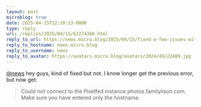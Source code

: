 ```yaml
---
layout: post
microblog: true
date: 2025-04-15T22:10:13-0000
type: reply
url: /replies/2025/04/15/62274360.html
reply_to_url: https://news.micro.blog/2025/04/15/fixed-a-few-issues-with.html
reply_to_hostname: news.micro.blog
reply_to_username: news
reply_to_avatar: https://avatars.micro.blog/avatars/2024/49/22409.jpg
---
```

<p><a href="https://micro.blog/news">@news</a> hey guys, kind of fixed but not. I know longer get the previous error, but now get:</p>
<blockquote>
<p>Could not connect to the Pixelfed instance photos.familylison.com. Make sure you have entered only the hostname.</p>
</blockquote>
